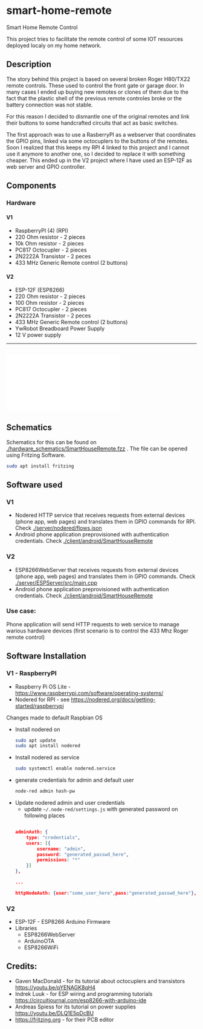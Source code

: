 # smart-home-remote
Smart Home Remote Control

This project tries to facilitate the remote control of some IOT resources deployed localy on my home network.

## Description

The story behind this project is based on several broken Roger H80/TX22 remote controls. These used to control the front gate or garage door.
In many cases I ended up buying new remotes or clones of them due to the fact that the plastic shell of the previous remote controles broke or the battery connection was not stable.

For this reason I decided to dismantle one of the original remotes and link their buttons to some handcrafted circuits that act as basic switches.

The first approach was to use a RasberryPI as a webserver that coordinates the GPIO pins, linked via some octocuplers to the buttons of the remotes. 
Soon I realized that this keeps my RPI 4 linked to this project and I cannot use it anymore to another one, so I decided to replace it with something cheaper. This ended up in the V2 project where I have used an ESP-12F as web server and GPIO controller.


## Components

### Hardware

#### V1
- RaspberryPI (4) (RPI)
- 220 Ohm resistor - 2 pieces
- 10k Ohm resistor - 2 pieces
- PC817 Octocupler  - 2 pieces
- 2N2222A Transistor - 2 peces
- 433 MHz Generic Remote control (2 buttons)

#### V2
- ESP-12F (ESP8266)
- 220 Ohm resistor - 2 pieces
- 100 Ohm resistor - 2 pieces
- PC817 Octocupler  - 2 pieces
- 2N2222A Transistor - 2 peces
- 433 MHz Generic Remote control (2 buttons)
- YwRobot Breadboard Power Supply
- 12 V power supply

*** 

## ![Images for final boards](./pictures/README.md)

## Schematics

Schematics for this can be found on [./hardware_schematics/SmartHouseRemote.fzz](./hardware_schematics/SmartHouseRemote.fzz) . The file can be opened using Fritzing Software. 
```bash
sudo apt install fritzing
``` 


## Software used
### V1
- Nodered HTTP service that receives requests from external devices (phone app, web pages) and translates them in GPIO commands for RPI. Check [ ./server/nodered/flows.json ](./server/nodered/flows.json)
- Android phone application preprovisioned with authentication credentials. Check [./client/android/SmartHouseRemote](./client/android/SmartHouseRemote)

### V2
- ESP8266WebServer that receives requests from external devices (phone app, web pages) and translates them in GPIO commands. Check [ ./server/ESPServer/src/main.cpp ](./server/ESPServer/src/main.cpp)
- Android phone application preprovisioned with authentication credentials. Check [./client/android/SmartHouseRemote](./client/android/SmartHouseRemote)

 ### Use case:
Phone application will send HTTP requests to web service to manage warious hardware devices (first scenario is to control the 433 Mhz Roger remote control)



## Software Installation

### V1 - RaspberryPI 
- Raspberry Pi OS Lite - https://www.raspberrypi.com/software/operating-systems/
- Nodered for RPI - see https://nodered.org/docs/getting-started/raspberrypi

Changes made to default Raspbian OS
- Install nodered on
     ```bash
     sudo apt update
     sudo apt install nodered
     ```
- Install nodered as service
    ```bash
    sudo systemctl enable nodered.service
    ```
- generate credentials for admin and default user
    ```bash
    node-red admin hash-pw
    ```
- Update nodered admin and user credentials
   - update `~/.node-red/settings.js` with generated password on following places
    ```json

    adminAuth: {
        type: "credentials",
        users: [{
            username: "admin",
            password: "generated_passwd_here",
            permissions: "*"
        }]
    },    

    ...

    httpNodeAuth: {user:"some_user_here",pass:"generated_passwd_here"},

    ```

### V2
- ESP-12F - ESP8266 Arduino Firmware
- Libraries
    - ESP8266WebServer
    - ArduinoOTA
    - ESP8266WiFi

## Credits:

- Gaven MacDonald - for its tutorial about octocuplers and transistors https://youtu.be/pYENAGK8qH4
- Indrek Luuk - for ESP wiring and programming tutorials https://circuitjournal.com/esp8266-with-arduino-ide
- Andreas Spiess for its tutorial on power supplies https://youtu.be/DLQ1E5pDcBU
- https://fritzing.org - for their PCB editor
